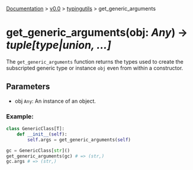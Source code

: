 [Documentation](/docs/documentation.md) >
 [v0.0](/docs/0.0/version.md) >
  [typingutils](/docs/0.0/typingutils/module.md) >
   get_generic_arguments

# get_generic_arguments(obj: _Any_) -> _tuple[type|union, ...]_

The `get_generic_arguments` function returns the types used to create the subscripted generic type or instance `obj` even from within a constructor.

## Parameters

- obj `Any`: An instance of an object.

### Example:
```python
class GenericClass[T]:
    def __init__(self):
        self.args = get_generic_arguments(self)

gc = GenericClass[str]()
get_generic_arguments(gc) # => (str,)
gc.args # => (str,)
```